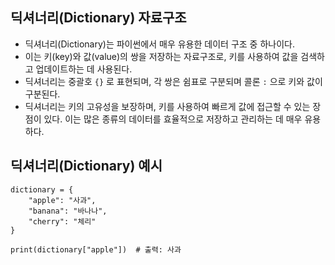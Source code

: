 ## 딕셔너리(Dictionary) 자료구조

- 딕셔너리(Dictionary)는 파이썬에서 매우 유용한 데이터 구조 중 하나이다.
- 이는 키(key)와 값(value)의 쌍을 저장하는 자료구조로, 키를 사용하여 값을 검색하고 업데이트하는 데 사용된다.
- 딕셔너리는 중괄호 <code>{}</code> 로 표현되며, 각 쌍은 쉼표로 구분되며 콜론 <code>:</code> 으로 키와 값이 구분된다.
- 딕셔너리는 키의 고유성을 보장하며, 키를 사용하여 빠르게 값에 접근할 수 있는 장점이 있다. 이는 많은 종류의 데이터를 효율적으로 저장하고 관리하는 데 매우 유용하다.

## 딕셔너리(Dictionary) 예시

```
dictionary = {
    "apple": "사과",
    "banana": "바나나",
    "cherry": "체리"
}

print(dictionary["apple"])  # 출력: 사과
```
